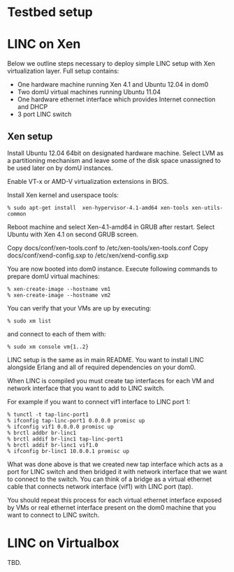 Testbed setup
=============

LINC on Xen
===========

Below we outline steps necessary to deploy simple LINC setup with Xen
virtualization layer. Full setup contains:

 * One hardware machine running Xen 4.1 and Ubuntu 12.04 in dom0
 * Two domU virtual machines running Ubuntu 11.04
 * One hardware ethernet interface which provides Internet connection and DHCP
 * 3 port LINC switch

Xen setup
---------

Install Ubuntu 12.04 64bit on designated hardware machine. Select LVM as a
partitioning mechanism and leave some of the disk space unassigned to be used
later on by domU instances.

Enable VT-x or AMD-V virtualization extensions in BIOS.

Install Xen kernel and userspace tools:

    % sudo apt-get install  xen-hypervisor-4.1-amd64 xen-tools xen-utils-common

Reboot machine and select Xen-4.1-amd64 in GRUB after restart.
Select Ubuntu with Xen 4.1 on second GRUB screen.

Copy docs/conf/xen-tools.conf to /etc/xen-tools/xen-tools.conf
Copy docs/conf/xend-config.sxp to /etc/xen/xend-config.sxp

You are now booted into dom0 instance. Execute following commands to prepare
domU virtual machines:

    % xen-create-image --hostname vm1
    % xen-create-image --hostname vm2

You can verify that your VMs are up by executing:

    % sudo xm list

and connect to each of them with:

    % sudo xm console vm{1..2}

LINC setup is the same as in main README. You want to install LINC alongside
Erlang and all of required dependencies on your dom0.

When LINC is compiled you must create tap interfaces for each VM and network
interface that you want to add to LINC switch.

For example if you want to connect vif1 interface to LINC port 1:

    % tunctl -t tap-linc-port1
    % ifconfig tap-linc-port1 0.0.0.0 promisc up
    % ifconfig vif1 0.0.0.0 promisc up
    % brctl addbr br-linc1
    % brctl addif br-linc1 tap-linc-port1
    % brctl addif br-linc1 vif1.0
    % ifconfig br-linc1 10.0.0.1 promisc up

What was done above is that we created new tap interface which acts as a port
for LINC switch and then bridged it with network interface that we want to
connect to the switch. You can think of a bridge as a virtual ethernet cable
that connects network interface (vif1) with LINC port (tap).

You should repeat this process for each virtual ethernet interface exposed by
VMs or real ethernet interface present on the dom0 machine that you want to
connect to LINC switch.

LINC on Virtualbox
==================

TBD.
